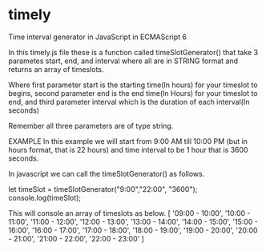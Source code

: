 # timely
Time interval generator in JavaScript in ECMAScript 6

In this timely.js file these is a function called  timeSlotGenerator() that take 3 parametes start, end, and interval where all are in STRING format and returns an array  of timeslots.

Where first parameter start is the starting time(In hours) for your timeslot to begins, second parameter end is the end time(In Hours) for your timeslot to end, and third parameter interval which is the duration of each interval(In seconds)

Remember all three parameters are of type string.

EXAMPLE
In this example we will start from 9:00 AM till 10:00 PM (but in hours format, that is 22 hours) and time interval to be 1 hour that is 3600 seconds.

In javascript we can call the timeSlotGenerator() as follows.


let timeSlot = timeSlotGenerator("9:00","22:00", "3600");
console.log(timeSlot);


This will console an array of timeslots as below.
[ '09:00 - 10:00',
  '10:00 - 11:00',
  '11:00 - 12:00',
  '12:00 - 13:00',
  '13:00 - 14:00',
  '14:00 - 15:00',
  '15:00 - 16:00',
  '16:00 - 17:00',
  '17:00 - 18:00',
  '18:00 - 19:00',
  '19:00 - 20:00',
  '20:00 - 21:00',
  '21:00 - 22:00',
  '22:00 - 23:00' ]
